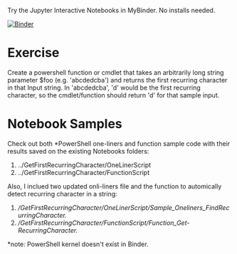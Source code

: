 Try the Jupyter Interactive Notebooks in MyBinder. No installs needed.

[![Binder](https://mybinder.org/badge_logo.svg)](https://mybinder.org/v2/gh/MaximoTrinidad/GetFirstRecurringCharacter/main)

# Exercise
Create a powershell function or cmdlet that takes an arbitrarily long string parameter $foo (e.g. 'abcdedcba') and returns the first recurring character in that Input string.
In 'abcdedcba', 'd' would be the first recurring character, so the cmdlet/function should return 'd' for that sample input.


# Notebook Samples
Check out both *PowerShell one-liners and function sample code with their results saved on the existing Notebooks folders:
1. ../GetFirstRecurringCharacter/OneLinerScript
2. ../GetFirstRecurringCharacter/FunctionScript

Also, I inclued two updated onli-liners file and the function to automically detect recurring character in a string:
1. */GetFirstRecurringCharacter/OneLinerScript/Sample_Oneliners_FindRecurringCharacter.*
2. */GetFirstRecurringCharacter/FunctionScript/Function_Get-RecurringCharacter.*

*note: PowerShell kernel doesn't exist in Binder.

